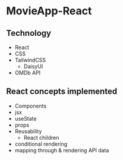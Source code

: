 # MovieApp-React
## Technology
- React
- CSS
- TailwindCSS
    - DaisyUI
- OMDb API

## React concepts implemented
- Components
- jsx
- useState 
- props
- Reusability
    - React children
- conditional rendering
- mapping through & rendering API data